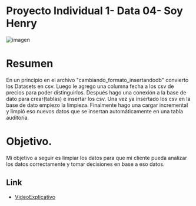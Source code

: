 
# Proyecto Individual 1- Data 04- Soy Henry 

![imagen](https://images.pexels.com/photos/577585/pexels-photo-577585.jpeg?auto=compress&cs=tinysrgb&w=1260&h=750&dpr=1)


# Resumen

  En un principio en el archivo "cambiando_formato_insertandodb" convierto los Datasets en csv. Luego le agrego una columna fecha a los csv de precios para poder distinguirlos.
 Después hago una conexión a la base de dato para crear(tablas) e insertar los csv.
 Una vez ya insertado los csv en la base de dato empiezo la limpieza.
 Finalmente hago una cargar incremental y limpió eso nuevos datos que se insertan automáticamente en una tabla auditoría.

# Objetivo.

Mi objetivo a seguir es limpiar los datos para que mi cliente pueda analizar los datos correctamente y tomar decisiones en base a eso datos.








## Link

- [VideoExplicativo](https://www.youtube.com/watch?v=tKIsqVJ5ML0)

